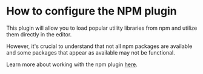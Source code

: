 # How to configure the NPM plugin

This plugin will allow you to load popular utility libraries from npm and utilize them directly in the editor.

However, it's crucial to understand that not all npm packages are available and some packages that appear as available may not be functional.

Learn more about working with the npm plugin [here](https://docs.weweb.io/plugins/extensions/npm.html).
